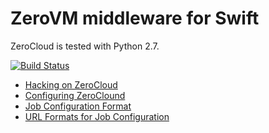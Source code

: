 ZeroVM middleware for Swift
===========================

ZeroCloud is tested with Python 2.7.

[![Build Status](http://ci.oslab.cc/job/zerocloud/badge/icon)](http://ci.oslab.cc/job/zerocloud/)

* [Hacking on ZeroCloud](/doc/Hacking.md/)
* [Configuring ZeroClound](/doc/Configuration.md/)
* [Job Configuration Format](/doc/Servlets.md/)
* [URL Formats for Job Configuration](/doc/Url.md/)

